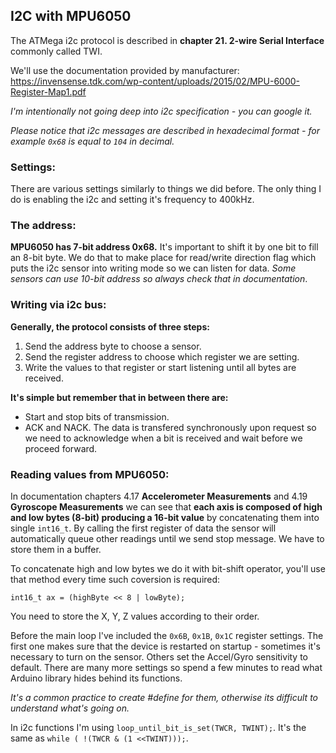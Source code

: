 ## I2C with MPU6050
The ATMega i2c protocol is described in **chapter 21. 2-wire Serial Interface** commonly called TWI.

We'll use the documentation provided by manufacturer:
https://invensense.tdk.com/wp-content/uploads/2015/02/MPU-6000-Register-Map1.pdf

*I'm intentionally not going deep into i2c specification - you can google it.*

*Please notice that i2c messages are described in hexadecimal format - for example `0x68` is equal to `104` in decimal.*

### Settings:
There are various settings similarly to things we did before. The only thing I do is enabling the i2c and setting it's frequency to 400kHz.

### The address:
**MPU6050 has 7-bit address 0x68.** It's important to shift it by one bit to fill an 8-bit byte. We do that to make place for read/write direction flag which puts the i2c sensor into writing mode so we can listen for data. *Some sensors can use 10-bit address so always check that in documentation*.

### Writing via i2c bus:
**Generally, the protocol consists of three steps:**
1. Send the address byte to choose a sensor.
2. Send the register address to choose which register we are setting.
3. Write the values to that register or start listening until all bytes are received.

**It's simple but remember that in between there are:**
- Start and stop bits of transmission.
- ACK and NACK. The data is transfered synchronously upon request so we need to acknowledge when a bit is received and wait before we proceed forward.

### Reading values from MPU6050:
In documentation chapters 4.17 **Accelerometer Measurements** and 4.19 **Gyroscope Measurements** we can see that **each axis is composed of high and low bytes (8-bit) producing a 16-bit value** by concatenating them into single `int16_t`. By calling the first register of data the sensor will automatically queue other readings until we send stop message. We have to store them in a buffer.

To concatenate high and low bytes we do it with bit-shift operator, you'll use that method every time such coversion is required:

    int16_t ax = (highByte << 8 | lowByte);

You need to store the X, Y, Z values according to their order.

Before the main loop I've included the `0x6B`, `0x1B`, `0x1C` register settings. The first one makes sure that the device is restarted on startup - sometimes it's necessary to turn on the sensor. Others set the Accel/Gyro sensitivity to default. There are many more settings so spend a few minutes to read what Arduino library hides behind its functions.

*It's a common practice to create #define for them, otherwise its difficult to understand what's going on.*

In i2c functions I'm using `loop_until_bit_is_set(TWCR, TWINT);`. It's the same as `while ( !(TWCR & (1 <<TWINT)));`.